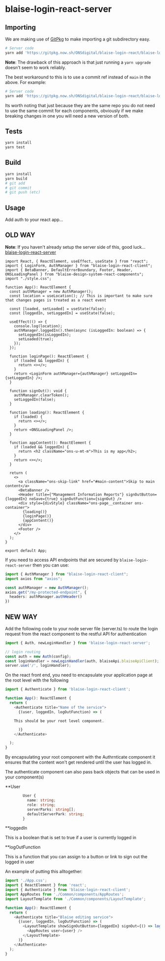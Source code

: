 # blaise-login-react-server

## Importing

We are making use of [GitPkg](https://gitpkg.vercel.app/guide/) to make importing a git subdirectory easy.

```sh
# Server code
yarn add 'https://gitpkg.now.sh/ONSdigital/blaise-login-react/blaise-login-react-server?main'
```

**Note**: The drawback of this approach is that just running a `yarn upgrade` doesn't seem to work reliably.

The best workaround to this is to use a commit ref instead of `main` in the above. For example:

```sh
# Server code
yarn add 'https://gitpkg.now.sh/ONSdigital/blaise-login-react/blaise-login-react-server?74e88ad500a734ce797df3ed3e2a85bdacb71980'
```

Its worth noting that just because they are the same repo you do not need to use the same commit for each components,
obviously if we make breaking changes in one you will need a new version of both.

## Tests

```sh
yarn install
yarn test
```

## Build

```sh
yarn install
yarn build
# git add
# git commit
# git push (etc)
```

## Usage

Add auth to your react app...

## OLD WAY

**Note**: If you haven't already setup the server side of this, good luck... [blaise-login-react-server](../blaise-login-react-server)

```tsx
import React, { ReactElement, useEffect, useState } from "react";
import { LoginForm, AuthManager } from "blaise-login-react-client";
import { BetaBanner, DefaultErrorBoundary, Footer, Header, ONSLoadingPanel } from "blaise-design-system-react-components";
import "./style.css";

function App(): ReactElement {
  const authManager = new AuthManager();
  const location = useLocation(); // This is important to make sure that changes pages is treated as a react event

  const [loaded, setLoaded] = useState(false);
  const [loggedIn, setLoggedIn] = useState(false);

  useEffect(() => {
    console.log(location);
    authManager.loggedIn().then(async (isLoggedIn: boolean) => {
      setLoggedIn(isLoggedIn);
      setLoaded(true);
    });
  });

  function loginPage(): ReactElement {
    if (loaded && loggedIn) {
      return <></>;
    }
    return <LoginForm authManager={authManager} setLoggedIn={setLoggedIn} />;
  }

  function signOut(): void {
    authManager.clearToken();
    setLoggedIn(false);
  }

  function loading(): ReactElement {
    if (loaded) {
      return <></>;
    }
    return <ONSLoadingPanel />;
  }

  function appContent(): ReactElement {
    if (loaded && loggedIn) {
      return <h2 className="ons-u-mt-m">This is my app</h2>;
    }
    return <></>;
  }

  return (
    <>
      <a className="ons-skip-link" href="#main-content">Skip to main content</a>
      <BetaBanner />
      <Header title={"Management Information Reports"} signOutButton={loggedIn} noSave={true} signOutFunction={signOut} />
      <div style={divStyle} className="ons-page__container ons-container">
        {loading()}
        {loginPage()}
        {appContent()}
      </div>
      <Footer />
    </>
  );
}

export default App;
```

If you need to access API endpoints that are secured by `blaise-login-react-server` then you can use:

```ts
import { AuthManager } from "blaise-login-react-client";
import axios from "axios";

const authManager = new AuthManager();
axios.get("/my-protected-endpoint", {
  headers: authManager.authHeader()
})
```


## NEW WAY

Add the following code to your node server file (server.ts) to route the login request from the 
react component to the restful API for authentication

```ts
import { Auth, newLoginHandler } from 'blaise-login-react-server';

// login routing
const auth = new Auth(config);
const loginHandler = newLoginHandler(auth, blaiseApi.blaiseApiClient);
server.use('/', loginHandler);

```

On the react front end, you need to encapsulate your application page at the root level with the following

```ts
import { Authenticate } from 'blaise-login-react-client';

function App(): ReactElement {
  return (
    <Authenticate title="Name of the service">
      {(user, loggedIn, logOutFunction) => (

```
        This should be your root level component.
```ts  
      )}
    </Authenticate>

  );
}

```

By encapsulating your root component with the Authrnticate component it ensures that the content won't get rendered until the user has logged in. 

The authenticate component can also pass back objects that can be used in your component(s)

**User
```ts  
        User {
          name: string;
          role: string;
          serverParks: string[];
          defaultServerPark: string;
        }
```

**loggedIn

This is a boolean that is set to true if a user is currently logged in

**logOutFunction

This is a function that you can assign to a button or link to sign out the logged in user

An example of putting this alltogether:

```ts 
import './App.css';
import { ReactElement } from 'react';
import { Authenticate } from 'blaise-login-react-client';
import AppRoutes from './Common/components/AppRoutes';
import LayoutTemplate from './Common/components/LayoutTemplate';

function App(): ReactElement {
  return (
    <Authenticate title="Blaise editing service">
      {(user, loggedIn, logOutFunction) => (
        <LayoutTemplate showSignOutButton={loggedIn} signOut={() => logOutFunction()}>
          <AppRoutes user={user} />
        </LayoutTemplate>
      )}
    </Authenticate>
  );
}

```